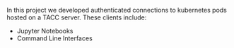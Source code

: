 In this project we developed authenticated connections to kubernetes pods hosted on a TACC server. These clients include:

* Jupyter Notebooks 
* Command Line Interfaces


